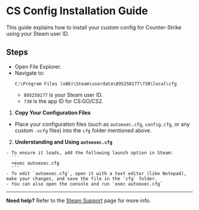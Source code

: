 # CS Config Installation Guide

This guide explains how to install your custom config for Counter-Strike using your Steam user ID.

## Steps
  
  - Open File Explorer.
  - Navigate to:
    ```
    C:\Program Files (x86)\Steam\userdata\895250177\730\local\cfg
    ```
    - `895250177` is your Steam user ID.
    - `730` is the app ID for CS:GO/CS2.

1. **Copy Your Configuration Files**

  - Place your configuration files (such as `autoexec.cfg`, `config.cfg`, or any custom `.vcfg` files) into the `cfg` folder mentioned above.
  2. **Understanding and Using `autoexec.cfg`**

    - To ensure it loads, add the following launch option in Steam:
      ```
      +exec autoexec.cfg
      ```
    - To edit `autoexec.cfg`, open it with a text editor (like Notepad), make your changes, and save the file in the `cfg` folder.
    - You can also open the console and run `exec autoexec.cfg`
  
---

**Need help?**
Refer to the [Steam Support](https://support.steampowered.com/) page for more info.